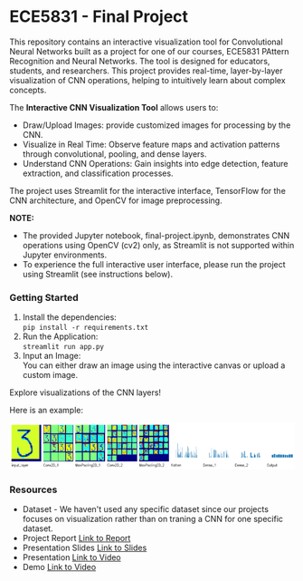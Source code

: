 # ECE5831 - Final Project

This repository contains an interactive visualization tool for Convolutional Neural Networks built as a project for one of our courses, ECE5831 PAttern Recognition and Neural Networks. The tool is designed for educators, students, and researchers. This project provides real-time, layer-by-layer visualization of CNN operations, helping to intuitively learn about complex concepts.

The **Interactive CNN Visualization Tool** allows users to:
- Draw/Upload Images: provide customized images for processing by the CNN.
- Visualize in Real Time: Observe feature maps and activation patterns through convolutional, pooling, and dense layers.
- Understand CNN Operations: Gain insights into edge detection, feature extraction, and classification processes.

The project uses Streamlit for the interactive interface, TensorFlow for the CNN architecture, and OpenCV for image preprocessing.

**NOTE:** 
- The provided Jupyter notebook, final-project.ipynb, demonstrates CNN operations using OpenCV (cv2) only, as Streamlit is not supported within Jupyter environments.
- To experience the full interactive user interface, please run the project using Streamlit (see instructions below).

### Getting Started
1. Install the dependencies:\
   `pip install -r requirements.txt`
2. Run the Application:\
   `streamlit run app.py`
3. Input an Image:\
   You can either draw an image using the interactive canvas or upload a custom image. 

Explore visualizations of the CNN layers!

Here is an example:

![Demo.png](demo.png)


### Resources
* Dataset - We haven't used any specific dataset since our projects focuses on visualization rather than on traning a CNN for one specific dataset.
* Project Report [Link to Report](https://drive.google.com/file/d/1RtiSzlNzIAbN9kZ0_4RY4IB2xvgGkTvC/view?usp=drive_link)
* Presentation Slides [Link to Slides](https://drive.google.com/file/d/15AHJgBnLUnZc3_UFvz5YuQexnoxSzG9g/view?usp=drive_link)
* Presentation [Link to Video](https://youtu.be/zHOBiQmFux4)
* Demo [Link to Video](https://drive.google.com/file/d/190AmJZ7Ujdnk0YnIvN8IXVZmh7lTCw5q/view?usp=drive_link)
